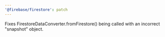 ```yaml
---
'@firebase/firestore': patch
---
```


Fixes FirestoreDataConverter.fromFirestore() being called with an incorrect "snapshot" object.
